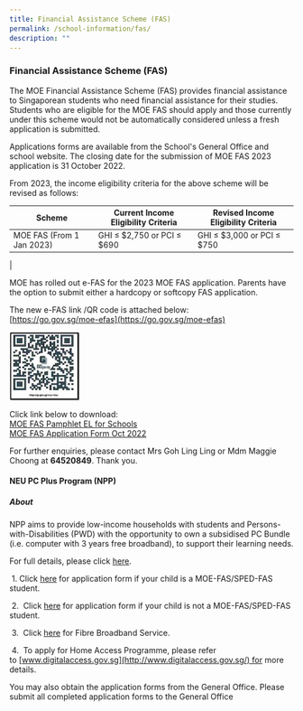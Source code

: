 ```yaml
---
title: Financial Assistance Scheme (FAS)
permalink: /school-information/fas/
description: ""
---
```

### **Financial Assistance Scheme (FAS)**
The MOE Financial Assistance Scheme (FAS) provides financial assistance to Singaporean students who need financial assistance for their studies. Students who are eligible for the MOE FAS should apply and those currently under this scheme would not be automatically considered unless a fresh application is submitted. 

Applications forms are available from the School's General Office and school website. The closing date for the submission of MOE FAS 2023 application is 31 October 2022. 

From 2023, the income eligibility criteria for the above scheme will be revised as follows:

| Scheme |  Current Income Eligibility Criteria |  Revised Income Eligibility Criteria |
|---|---|---|
|  MOE FAS (From 1 Jan 2023) |  GHI ≤ $2,750 or PCI ≤ $690 |  GHI ≤ $3,000 or PCI ≤ $750 |
|

MOE has rolled out e-FAS for the 2023 MOE FAS application. Parents have the option to submit either a hardcopy or softcopy FAS application.  

The new e-FAS link /QR code is attached below:<br>
[https://go.gov.sg/moe-efas](https://go.gov.sg/moe-efas)

<img src="/images/fasqr.png" style="width:25%" align=left>

<br clear="left">

Click link below to download:<br>
[MOE FAS Pamphlet EL for Schools](/files/fas1.pdf)<br>
[MOE FAS Application Form Oct 2022](/files/fas2.pdf)

For further enquiries, please contact Mrs Goh Ling Ling or Mdm Maggie Choong at **64520849**. Thank you.

#### **NEU PC Plus Program (NPP)**
##### **About**
NPP aims to provide low-income households with students and Persons-with-Disabilities (PWD) with the opportunity to own a subsidised PC Bundle (i.e. computer with 3 years free broadband), to support their learning needs.

  

For full details, please click [here](https://www.imda.gov.sg/neupc).

 1. Click [here](https://www.imda.gov.sg/-/media/Imda/Files/Programme/NEU-PC-Plus/NPP-Application-Form-for-MOE-SPED-FAS-2023.pdf) for application form if your child is a MOE-FAS/SPED-FAS student. 

 2.  Click [here](https://www.imda.gov.sg/-/media/Imda/Files/Programme/NEU-PC-Plus/NPP-Application-Form-for-NON-MOE-SPED-FAS-2023.pdf) for application form if your child is not a MOE-FAS/SPED-FAS student.

 3.  Click [here](https://www.imda.gov.sg/-/media/Imda/Files/Programme/NEU-PC-Plus/NEU-PC-Plus-IMDA-FBB-Svc-Appl-9-April-2020.pdf) for Fibre Broadband Service.

 4.  To apply for Home Access Programme, please refer to [www.digitalaccess.gov.sg](http://www.digitalaccess.gov.sg/) for more details.

You may also obtain the application forms from the General Office. Please submit all completed application forms to the General Office